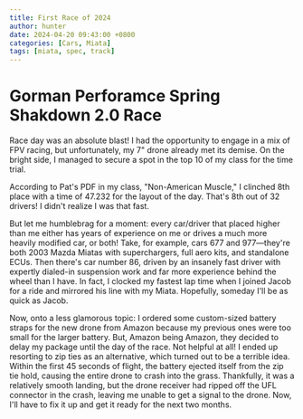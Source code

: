 ```yaml
---
title: First Race of 2024
author: hunter
date: 2024-04-20 09:43:00 +0800
categories: [Cars, Miata]
tags: [miata, spec, track]
---
```


# Gorman Perforamce Spring Shakdown 2.0 Race

Race day was an absolute blast! I had the opportunity to engage in a mix of FPV racing, but unfortunately, my 7" drone already met its demise. On the bright side, I managed to secure a spot in the top 10 of my class for the time trial.

According to Pat's PDF in my class, "Non-American Muscle," I clinched 8th place with a time of 47.232 for the layout of the day. That's 8th out of 32 drivers! I didn't realize I was that fast.

But let me humblebrag for a moment: every car/driver that placed higher than me either has years of experience on me or drives a much more heavily modified car, or both! Take, for example, cars 677 and 977—they're both 2003 Mazda Miatas with superchargers, full aero kits, and standalone ECUs. Then there's car number 86, driven by an insanely fast driver with expertly dialed-in suspension work and far more experience behind the wheel than I have. In fact, I clocked my fastest lap time when I joined Jacob for a ride and mirrored his line with my Miata. Hopefully, someday I'll be as quick as Jacob.

Now, onto a less glamorous topic: I ordered some custom-sized battery straps for the new drone from Amazon because my previous ones were too small for the larger battery. But, Amazon being Amazon, they decided to delay my package until the day of the race. Not helpful at all! I ended up resorting to zip ties as an alternative, which turned out to be a terrible idea. Within the first 45 seconds of flight, the battery ejected itself from the zip tie hold, causing the entire drone to crash into the grass. Thankfully, it was a relatively smooth landing, but the drone receiver had ripped off the UFL connector in the crash, leaving me unable to get a signal to the drone. Now, I'll have to fix it up and get it ready for the next two months.
